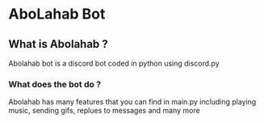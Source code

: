 # AboLahab Bot

## What is Abolahab ?

Abolahab bot is a discord bot coded in python using discord.py 

### What does the bot do ?
Abolahab has many features that you can find in main.py including playing music, sending gifs, replues to messages and many more